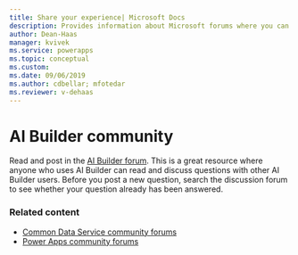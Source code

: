 ```yaml
---
title: Share your experience| Microsoft Docs
description: Provides information about Microsoft forums where you can read and contribute to discussions about AI Builder 
author: Dean-Haas
manager: kvivek
ms.service: powerapps
ms.topic: conceptual
ms.custom: 
ms.date: 09/06/2019
ms.author: cdbellar; mfotedar
ms.reviewer: v-dehaas
---
```


# AI Builder community

Read and post in the [AI Builder forum](https://go.microsoft.com/fwlink/?linkid=2092048). This is a great resource where anyone who uses AI Builder can read and discuss questions with other AI Builder users. Before you post a new question, search the discussion forum to see whether your question already has been answered.

### Related content

- [Common Data Service community forums](https://powerusers.microsoft.com/t5/Common-Data-Services/ct-p/PA_CommonDataServices)
- [Power Apps community forums](https://powerusers.microsoft.com/t5/Forums/ct-p/PA_Comm_Forums)
